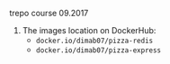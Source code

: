 
trepo course 09.2017
1. The images location on DockerHub:
   * `docker.io/dimab07/pizza-redis`
   * `docker.io/dimab07/pizza-express`
